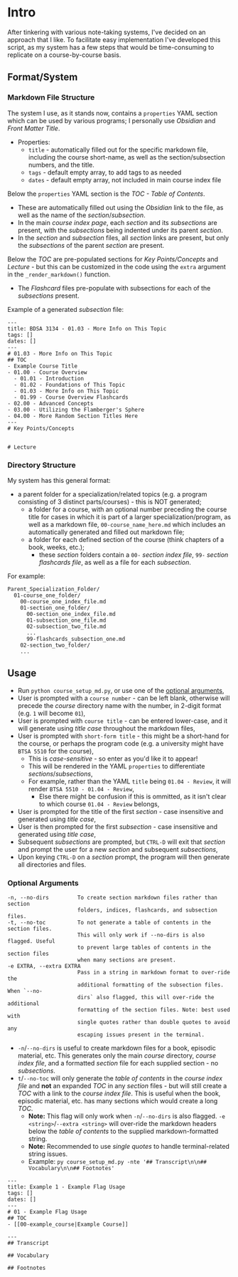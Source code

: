 # Intro

After tinkering with various note-taking systems, I've decided on an approach that I like. To facilitate easy implementation I've developed this script, as my system has a few steps that would be time-consuming to replicate on a course-by-course basis.

## Format/System

### Markdown File Structure

The system I use, as it stands now, contains a `properties` YAML section which can be used by various programs; I personally use _Obsidian_ and _Front Matter Title_.

- Properties:
  - `title` - automatically filled out for the specific markdown file, including the course short-name, as well as the section/subsection numbers, and the title.
  - `tags` - default empty array, to add tags to as needed
  - `dates` - default empty array, not included in main course index file

Below the `properties` YAML section is the _TOC - Table of Contents_.

- These are automatically filled out using the _Obsidian_ link to the file, as well as the name of the _section_/_subsection_.
- In the main _course index page_, each _section_ and its _subsections_ are present, with the _subsections_ being indented under its parent _section_.
- In the _section_ and _subsection_ files, all _section_ links are present, but only the _subsections_ of the parent _section_ are present.

Below the _TOC_ are pre-populated sections for _Key Points/Concepts_ and _Lecture_ - but this can be customized in the code using the `extra` argument in the `_render_markdown()` function.

- The _Flashcard_ files pre-populate with subsections for each of the _subsections_ present.

Example of a generated _subsection_ file:

```
---
title: BDSA 3134 - 01.03 - More Info on This Topic
tags: []
dates: []
---
# 01.03 - More Info on This Topic
## TOC
- Example Course Title
- 01.00 - Course Overview
  - 01.01 - Introduction
  - 01.02 - Foundations of This Topic
  - 01.03 - More Info on This Topic
  - 01.99 - Course Overview Flashcards
- 02.00 - Advanced Concepts
- 03.00 - Utilizing the Flamberger's Sphere
- 04.00 - More Random Section Titles Here
---
# Key Points/Concepts


# Lecture
```

### Directory Structure

My system has this general format:

- a parent folder for a specialization/related topics (e.g. a program consisting of 3 distinct parts/courses) - this is NOT generated;
  - a folder for a course, with an optional number preceding the course title for cases in which it is part of a larger specialization/program, as well as a markdown file, `00-course_name_here.md` which includes an automatically generated and filled out markdown file;
  - a folder for each defined section of the course (think chapters of a book, weeks, etc.);
    - these _section_ folders contain a `00-` _section index file_, `99-` _section flashcards file_, as well as a file for each _subsection_.

For example:

```
Parent_Specialization_Folder/
  01-course_one_folder/
    00-course_one_index_file.md
    01-section_one_folder/
      00-section_one_index_file.md
      01-subsection_one_file.md
      02-subsection_two_file.md
      ...
      99-flashcards_subsection_one.md
    02-section_two_folder/
    ...
```

## Usage

- Run `python course_setup_md.py`, or use one of the [optional arguments](#optional-arguments),
- User is prompted with a `course number` - can be left blank, otherwise will precede the _course_ directory name with the number, in 2-digit format (e.g. `1` will become `01`),
- User is prompted with `course title` - can be entered lower-case, and it will generate using _title case_ throughout the markdown files,
- User is prompted with `short-form title` - this might be a short-hand for the course, or perhaps the program code (e.g. a university might have `BTSA 5510` for the course),
  - This is _case-sensitive_ - so enter as you'd like it to appear!
  - This will be rendered in the YAML `properties` to differentiate _sections_/_subsections_,
  - For example, rather than the YAML `title` being `01.04 - Review`, it will render `BTSA 5510 - 01.04 - Review`,
    - Else there might be confusion if this is ommitted, as it isn't clear to which course `01.04 - Review` belongs,
- User is prompted for the title of the first _section_ - case insensitive and generated using _title case_,
- User is then prompted for the first _subsection_ - case insensitive and generated using _title case_,
- Subsequent _subsections_ are prompted, but `CTRL-D` will exit that _section_ and prompt the user for a new _section_ and subsequent _subsections_,
- Upon keying `CTRL-D` on a _section_ prompt, the program will then generate all directories and files.

### Optional Arguments

```
-n, --no-dirs         To create section markdown files rather than section
                      folders, indices, flashcards, and subsection files.
-t, --no-toc          To not generate a table of contents in the section files.
                      This will only work if --no-dirs is also flagged. Useful
                      to prevent large tables of contents in the section files
                      when many sections are present.
-e EXTRA, --extra EXTRA
                      Pass in a string in markdown format to over-ride the
                      additional formatting of the subsection files. When `--no-
                      dirs` also flagged, this will over-ride the additional
                      formatting of the section files. Note: best used with
                      single quotes rather than double quotes to avoid any
                      escaping issues present in the terminal.
```

- `-n`/`--no-dirs` is useful to create markdown files for a book, episodic material, etc. This generates only the main _course_ directory, _course index file_, and a formatted _section_ file for each supplied section - no _subsections_.
- `t`/`--no-toc` will only generate the _table of contents_ in the _course index file_ and **not** an expanded _TOC_ in any _section_ files - but will still create a _TOC_ with a link to the _course index file_. This is useful when the book, episodic material, etc. has many sections which would create a long _TOC_.
  - **Note:** This flag will only work when `-n`/`--no-dirs` is also flagged.
    `-e <string>`/`--extra <string>` will over-ride the markdown headers below the _table of contents_ to the supplied markdown-formatted string.
  - **Note:** Recommended to use _single quotes_ to handle terminal-related string issues.
  - Example: `py course_setup_md.py -nte '## Transcript\n\n## Vocabulary\n\n## Footnotes'`

```
---
title: Example 1 - Example Flag Usage
tags: []
dates: []
---
# 01 - Example Flag Usage
## TOC
- [[00-example_course|Example Course]]

---
## Transcript

## Vocabulary

## Footnotes
```
